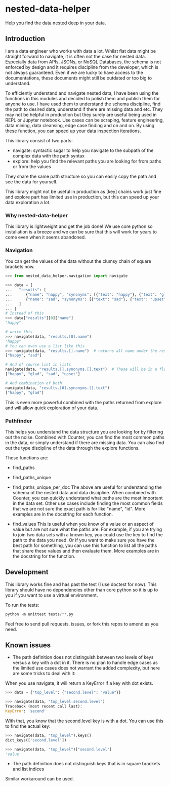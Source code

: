 # nested-data-helper
Help you find the data nested deep in your data.

## Introduction

I am a data engineer who works with data a lot. Whilst flat data might be straight forward to navigate, it is often not the case for nested data. Especially data from APIs, JSONs, or NoSQL Databases, the schema is not enforced by design and it requires discipline from the developer, which is not always guaranteed. Even if we are lucky to have access to the documentations, these documents might still be outdated or too big to understand. 

To efficiently understand and navigate nested data, I have been using the functions in this modules and decided to polish them and publish them for anyone to use. I have used them to understand the schema discipline, find the path to desired data, understand if there are missing data and etc. They may not be helpful in production but they surely are useful being used in REPL or Jupyter notebook. Use cases can be scraping, feature engineering, data mining, data cleansing, edge case finding and on and on. By using these function, you can speed up your data inspection iterations.

This library consist of two parts:
- navigate: syntactic sugar to help you navigate to the subpath of the complex data with the path syntax
- explore: help you find the relevant paths you are looking for from paths or from the values

They share the same path structure so you can easily copy the path and see the data for yourself.

This library might not be useful in production as [key] chains work just fine and explore part has limited use in production, but this can speed up your data exploration a lot.


### Why nested-data-helper

This library is lightweight and get the job done! We use core python so installation is a breeze and we can be sure that this will work for years to come even when it seems abandoned.

### Navigation

You can get the values of the data without the clumsy chain of square brackets now.
``` python
>>> from nested_data_helper.navigation import navigate

>>> data = {
...   "results": [
...      {"name": "happy", "synonyms": [{"text": "happy"}, {"text": "glad"}]},
...      {"name": "sad", "synonyms": [{"text": "sad"}, {"text": "upset"}]},
...   ]
... }
# Instead of this
>>> data["results"][0]["name"]
"happy"

# write this
>>> navigate(data, "results.[0].name")
"happy"
# You can even use a list like this
>>> navigate(data, "results.[].name")  # returns all name under the results list
["happy", "sad"]

# And of course list in lists
navigate(data, "results.[].synonyms.[].text")  # These will be in a flat structure
["happy", "glad", "sad", "upset"]

# And combination of both
navigate(data, "results.[0].synonyms.[].text")
["happy", "glad"]
```

This is even more powerful combined with the paths returned from explore and will allow quick exploration of your data.


### Pathfinder

This helps you understand the data structure you are looking for by filtering out the noise. Combined with Counter, you can find the most common paths in the data, or simply understand if there are missing data. You can also find out the type discipline of the data through the explore functions.

These functions are:
- find_paths
- find_paths_unique
- find_paths_unique_per_doc
The above are useful for understanding the schema of the nested data and data discipline. When combined with Counter, you can quickly understand what paths are the most important in the data set. Other use cases include finding the most common fields that we are not sure the exact path is for like "name", "id". More examples are in the docstring for each function.

- find_values
This is useful when you know of a value or an aspect of value but are not sure what the paths are. For example, if you are trying to join two data sets with a known key, you could use the key to find the path to the data you need. Or if you want to make sure you have the best path for something, you can use this function to list all the paths that share these values and then evaluate them. More examples are in the docstring for the function.


## Development
This library works fine and has past the test (I use doctest for now). This library should have no dependencies other than core python so it is up to you if you want to use a virtual environment. 

To run the tests: 
``` python
python -m unittest tests/**.py
```

Feel free to send pull requests, issues, or fork this repos to amend as you need.


## Known issues
- The path definition does not distinguish between two levels of keys versus a key with a dot in it. There is no plan to handle edge cases as the limited use cases does not warrant the added complexity, but here are some tricks to deal with it:

When you use navigate, it will return a KeyError if a key with dot exists.

``` python
>>> data = {"top_level": {"second.level": "value"}}

>>> navigate(data, "top_level.second.level")
Traceback (most recent call last):
KeyError: 'second'
```

With that, you know that the second.level key is with a dot. You can use this to find the actual key:

``` python
>>> navigate(data, "top_level").keys()
dict_keys(['second.level'])

>>> navigate(data, "top_level")["second.level"]
'value'
```

- The path definition does not distinguish keys that is in square brackets and list indices

Similar workaround can be used.
